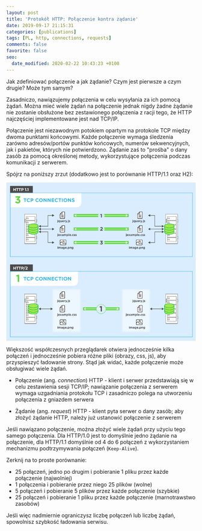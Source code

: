 ```yaml
---
layout: post
title: 'Protokół HTTP: Połączenie kontra żądanie'
date: 2019-09-17 21:15:31
categories: [publications]
tags: [PL, http, connections, requests]
comments: false
favorite: false
seo:
  date_modified: 2020-02-22 10:43:23 +0100
---
```


Jak zdefiniować połączenie a jak żądanie? Czym jest pierwsze a czym drugie? Może tym samym?

Zasadniczo, nawiązujemy połączenia w celu wysyłania za ich pomocą żądań. Można mieć wiele żądań na połączenie jednak nigdy żadne żądanie nie zostanie obsłużone bez zestawionego połączenia z racji tego, że HTTP najczęściej implementowane jest nad TCP/IP.

Połączenie jest niezawodnym potokiem opartym na protokole TCP między dwoma punktami końcowymi. Każde połączenie wymaga śledzenia zarówno adresów/portów punktów końcowych, numerów sekwencyjnych, jak i pakietów, których nie potwierdzono. Żądanie zaś to "prośba" o dany zasób za pomocą określonej metody, wykorzystujące połączenia podczas komunikacji z serwerem.

Spójrz na poniższy zrzut (dodatkowo jest to porównanie HTTP/1.1 oraz H2):

<img src="/assets/img/posts/http_conn_requests.png" align="center" title="http_conn_requests preview">

Większość współczesnych przeglądarek otwiera jednocześnie kilka połączeń i jednocześnie pobiera różne pliki (obrazy, css, js), aby przyspieszyć ładowanie strony. Stąd jak widać, każde połączenie może obsługiwać wiele żądań.

- Połączenie (ang. _connection_) HTTP - klient i serwer przedstawiają się w celu zestawienia sesji TCP/IP; nawiązanie połączenia z serwerem wymaga uzgadniania protokołu TCP i zasadniczo polega na utworzeniu połączenia z gniazdem serwera

- Żądanie (ang. _request_) HTTP - klient pyta serwer o dany zasób; aby złożyć żądanie HTTP, należy już ustanowić połączenie z serwerem

Jeśli nawiązano połączenie, można złożyć wiele żądań przy użyciu tego samego połączenia. Dla HTTP/1.0 jest to domyślnie jedno żądanie na połączenie, dla HTTP/1.1 domyślnie od 4 do 6 połączeń z wykorzystaniem mechanizmu podtrzymywania połączeń (`Keep-Alive`).

Zerknij na to proste porównanie:

- 25 połączeń, jedno po drugim i pobieranie 1 pliku przez każde połączenie (najwolniej)
- 1 połączenia i pobieranie przez niego 25 plików (wolne)
- 5 połączeń i pobieranie 5 plików przez każde połączenie (szybkie)
- 25 połączeń i pobieranie 1 pliku przez każde połączenie (marnotrawstwo zasobów)

Jeśli więc nadmiernie ograniczysz liczbę połączeń lub liczbę żądań, spowolnisz szybkość ładowania serwisu.
